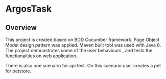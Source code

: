 # ArgosTask

## Overview
This project is created based on BDD Cucumber framework. Page Object Model design pattern was applied.
Maven built tool was used with Java 8.
The project demonstrates some of the user behaviours , and tests the functionalities on web application.

There is also one scenario for api test. On this scenario user creates a pet for petstore.



